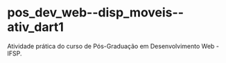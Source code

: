 # pos_dev_web--disp_moveis--ativ_dart1
Atividade prática do curso de Pós-Graduação em Desenvolvimento Web - IFSP.
